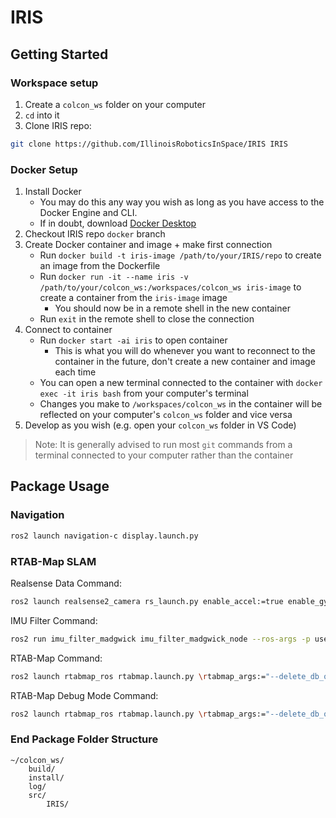 # IRIS

## Getting Started

### Workspace setup

1. Create a `colcon_ws` folder on your computer
2. `cd` into it
3. Clone IRIS repo:
```bash
git clone https://github.com/IllinoisRoboticsInSpace/IRIS IRIS
```

### Docker Setup

1. Install Docker
    - You may do this any way you wish as long as you have access to the Docker Engine and CLI.
    - If in doubt, download [Docker Desktop](https://www.docker.com/)
2. Checkout IRIS repo `docker` branch
3. Create Docker container and image + make first connection
    - Run `docker build -t iris-image /path/to/your/IRIS/repo` to create an image from the Dockerfile
    - Run `docker run -it --name iris -v /path/to/your/colcon_ws:/workspaces/colcon_ws iris-image` to create a container from the `iris-image` image
        - You should now be in a remote shell in the new container
    - Run `exit` in the remote shell to close the connection
4. Connect to container
    - Run `docker start -ai iris` to open container
        - This is what you will do whenever you want to reconnect to the container in the future, don't create a new container and image each time
    - You can open a new terminal connected to the container with `docker exec -it iris bash` from your computer's terminal
    - Changes you make to `/workspaces/colcon_ws` in the container will be reflected on your computer's `colcon_ws` folder and vice versa
5. Develop as you wish (e.g. open your `colcon_ws` folder in VS Code)
> Note: It is generally advised to run most `git` commands from a terminal connected to your computer rather than the container

## Package Usage

### Navigation

```bash
ros2 launch navigation-c display.launch.py
```

### RTAB-Map SLAM

Realsense Data Command:
```bash
ros2 launch realsense2_camera rs_launch.py enable_accel:=true enable_gyro:=true unite_imu_method:=2
```
IMU Filter Command:
```bash
ros2 run imu_filter_madgwick imu_filter_madgwick_node --ros-args -p use_mag:=false -r /imu/data_raw:=/camera/imu
```
RTAB-Map Command:
```bash
ros2 launch rtabmap_ros rtabmap.launch.py \rtabmap_args:="--delete_db_on_start --Optimizer/GravitySigma 0.3" \frame_id:=camera_link \rgb_topic:=/camera/color/image_raw \depth_topic:=/camera/depth/image_rect_raw \camera_info_topic:=/camera/color/camera_info \approx_sync:=true \wait_imu_to_init:=true \imu_topic:=/imu/data \rviz:=false \rtabmapviz:=true
```
RTAB-Map Debug Mode Command:
```bash
ros2 launch rtabmap_ros rtabmap.launch.py \rtabmap_args:="--delete_db_on_start" \frame_id:=camera_link \rgb_topic:=/camera/color/image_raw \depth_topic:=/camera/depth/image_rect_raw \camera_info_topic:=/camera/color/camera_info \approx_sync:=true \wait_imu_to_init:=true \imu_topic:=/imu/data \rviz:=true \rtabmapviz:=false \rtabmap_args:="-d --udebug" \launch_prefix:="xterm -e gdb -ex run --args"
```

### End Package Folder Structure

```
~/colcon_ws/
    build/
    install/
    log/
    src/
        IRIS/
```
